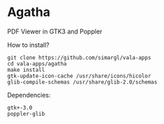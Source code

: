 Agatha
=======

PDF Viewer in GTK3 and Poppler

How to install?
````
git clone https://github.com/simargl/vala-apps
cd vala-apps/agatha
make install
gtk-update-icon-cache /usr/share/icons/hicolor
glib-compile-schemas /usr/share/glib-2.0/schemas
````
Dependencies:
````
gtk+-3.0
poppler-glib
````
